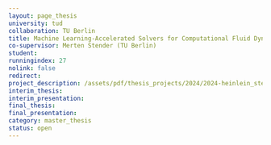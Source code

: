 ```yaml
---
layout: page_thesis
university: tud
collaboration: TU Berlin
title: Machine Learning-Accelerated Solvers for Computational Fluid Dynamics Simulations
co-supervisor: Merten Stender (TU Berlin)
student:
runningindex: 27
nolink: false
redirect:
project_description: /assets/pdf/thesis_projects/2024/2024-heinlein_stender-nn-convergence_acceleration/project_description.pdf
interim_thesis:
interim_presentation:
final_thesis:
final_presentation:
category: master_thesis
status: open  
---
```

